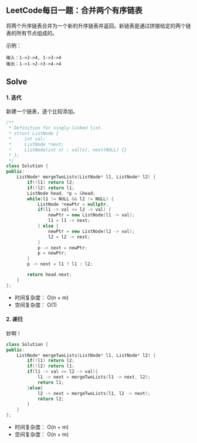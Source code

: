 ## LeetCode每日一题：合并两个有序链表

将两个升序链表合并为一个新的升序链表并返回。新链表是通过拼接给定的两个链表的所有节点组成的。 

示例：

```
输入：1->2->4, 1->3->4
输出：1->1->2->3->4->4
```

## Solve

#### 1. 迭代

新建一个链表，逐个比较添加。

```c++
/**
 * Definition for singly-linked list.
 * struct ListNode {
 *     int val;
 *     ListNode *next;
 *     ListNode(int x) : val(x), next(NULL) {}
 * };
 */
class Solution {
public:
    ListNode* mergeTwoLists(ListNode* l1, ListNode* l2) {
        if(!l1) return l2;
        if(!l2) return l1;
        ListNode head, *p = &head;
        while(l1 != NULL && l2 != NULL) {
            ListNode *newPtr = nullptr;
            if(l1 -> val <= l2 -> val) {
                newPtr = new ListNode(l1 -> val);
                l1 = l1 -> next;
            } else {
                newPtr = new ListNode(l2 -> val);
                l2 = l2 -> next;
            }
            p -> next = newPtr;
            p = newPtr;
        }
        p -> next = l1 ? l1 : l2;

        return head.next;
    }
};
```

* 时间复杂度： O(n + m)
* 空间复杂度： O(1)

#### 2. 递归

妙啊！

```c++
class Solution {
public:
    ListNode* mergeTwoLists(ListNode* l1, ListNode* l2) {
        if(!l1) return l2;
        if(!l2) return l1;
        if(l1 -> val <= l2 -> val){
            l1 -> next = mergeTwoLists(l1 -> next, l2);
            return l1;
        }else{
            l2 -> next = mergeTwoLists(l1, l2 -> next);
            return l2;
        }
    }
};
```

* 时间复杂度： O(n + m)
* 空间复杂度： O(n + m)


